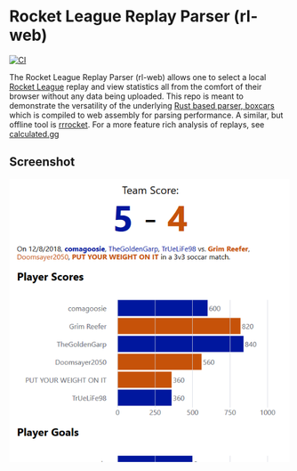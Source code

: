# Rocket League Replay Parser (rl-web)

[![CI](https://github.com/nickbabcock/rl-web/actions/workflows/ci.yml/badge.svg)](https://github.com/nickbabcock/rl-web/actions/workflows/ci.yml)

The Rocket League Replay Parser (rl-web) allows one to select a local [Rocket
League](https://www.rocketleague.com/) replay and view statistics all from the
comfort of their browser without any data being uploaded. This repo is meant to
demonstrate the versatility of the underlying [Rust based parser,
boxcars](https://github.com/nickbabcock/boxcars)
which is compiled to web assembly for parsing performance. A similar, but
offline tool is [rrrocket](https://github.com/nickbabcock/rrrocket). For a more
feature rich analysis of replays, see [calculated.gg](https://calculated.gg/)

## Screenshot

![Screenshot of web page](dev/rl-web-screenshot.png?raw=true)
